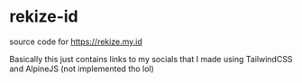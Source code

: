 # rekize-id

source code for <https://rekize.my.id>

 Basically this just contains links to my socials that I made using TailwindCSS and AlpineJS (not implemented tho lol)
